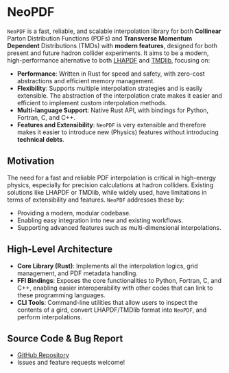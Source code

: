# NeoPDF

`NeoPDF` is a fast, reliable, and scalable interpolation library for both **Collinear** Parton
Distribution Functions (PDFs) and **Transverse Momentum Dependent** Distributions (TMDs) with
**modern features**, designed for both present and future hadron collider experiments. It aims
to be a modern, high-performance alternative to both [LHAPDF](https://www.lhapdf.org/) and
[TMDlib](https://tmdlib.hepforge.org/), focusing on:

- **Performance**: Written in Rust for speed and safety, with zero-cost abstractions and efficient
    memory management.
- **Flexibility**: Supports multiple interpolation strategies and is easily extensible. The
    abstraction of the interpolation crate makes it easier and efficient to implement custom
    interpolation methods.
- **Multi-language Support**: Native Rust API, with bindings for Python, Fortran, C, and C++.
- **Features and Extensibility**: `NeoPDF` is very extensible and therefore makes it easier
    to introduce new (Physics) features without introducing **technical debts**.

## Motivation

The need for a fast and reliable PDF interpolation is critical in high-energy physics, especially
for precision calculations at hadron colliders. Existing solutions like LHAPDF or TMDlib, while
widely used, have limitations in terms of extensibility and features. `NeoPDF` addresses these by:

- Providing a modern, modular codebase.
- Enabling easy integration into new and existing workflows.
- Supporting advanced features such as multi-dimensional interpolations.

## High-Level Architecture

- **Core Library (Rust)**: Implements all the interpolation logics, grid management, and PDF
    metadata handling.
- **FFI Bindings**: Exposes the core functionalities to Python, Fortran, C, and C++, enabling
    easier interoperability with other codes that can link to these programming languages.
- **CLI Tools**: Command-line utilities that allow users to inspect the contents of a gird,
    convert LHAPDF/TMDlib format into `NeoPDF`, and perform interpolations.

## Source Code & Bug Report

- [GitHub Repository](https://github.com/radonirinaunimi/neopdf)
- Issues and feature requests welcome!
